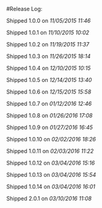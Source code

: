 #Release Log:

Shipped 1.0.0 on _11/05/2015 11:46_

Shipped 1.0.1 on _11/10/2015 10:02_

Shipped 1.0.2 on _11/19/2015 11:37_

Shipped 1.0.3 on _11/26/2015 18:14_

Shipped 1.0.4 on _12/10/2015 10:15_

Shipped 1.0.5 on _12/14/2015 13:40_

Shipped 1.0.6 on _12/15/2015 15:58_

Shipped 1.0.7 on _01/12/2016 12:46_

Shipped 1.0.8 on _01/26/2016 17:08_

Shipped 1.0.9 on _01/27/2016 16:45_

Shipped 1.0.10 on _02/02/2016 18:26_

Shipped 1.0.11 on _02/03/2016 11:22_

Shipped 1.0.12 on _03/04/2016 15:16_

Shipped 1.0.13 on _03/04/2016 15:54_

Shipped 1.0.14 on _03/04/2016 16:01_

Shipped 2.0.1 on _03/10/2016 11:08_

